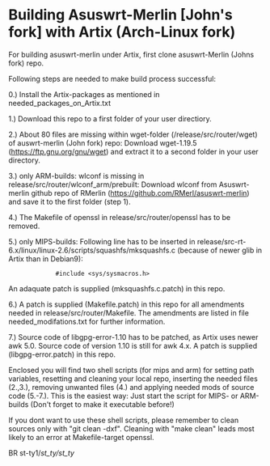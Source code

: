 # Building Asuswrt-Merlin [John's fork] with Artix (Arch-Linux fork)
For building asuswrt-merlin under Artix, first clone asuswrt-Merlin (Johns fork) repo.

Following steps are needed to make build process successful:

0.) Install the Artix-packages as mentioned in needed_packages_on_Artix.txt 

1.) Download this repo to a first folder of your user directiory.

2.) About 80 files are missing within wget-folder (/release/src/router/wget) of auswrt-merlin (John fork) repo: 
    Download wget-1.19.5 (https://ftp.gnu.org/gnu/wget) and extract it to a second folder in your user directory. 
    
3.) only ARM-builds: wlconf is missing in release/src/router/wlconf_arm/prebuilt: Download wlconf from Asuswrt-merlin github repo of RMerlin (https://github.com/RMerl/asuswrt-merlin) and save it to the first folder (step 1). 

4.) The Makefile of openssl in release/src/router/openssl has to be removed.

5.) only MIPS-builds: Following line has to be inserted in release/src-rt-6.x/linux/linux-2.6/scripts/squashfs/mksquashfs.c (because of newer glib 
     in Artix than in Debian9):
     
	             #include <sys/sysmacros.h> 

   An adaquate patch is supplied (mksquashfs.c.patch) in this repo.

6.) A patch is supplied (Makefile.patch) in this repo for all amendments needed in release/src/router/Makefile. The amendments are listed in file needed_modifations.txt for further information.

7.) Source code of libgpg-error-1.10 has to be patched, as Artix uses newer awk 5.0. Source code of version 1.10 is still for awk 4.x. 
    A patch is supplied (libgpg-error.patch) in this repo.
    

Enclosed you will find two shell scripts (for mips and arm) for setting path variables, resetting and cleaning your local repo, inserting the needed files (2.,3.), removing unwanted files (4.) and applying needed mods of source code (5.-7.). 
This is the easiest way: Just start the script for MIPS- or ARM-builds (Don't forget to make it executable before!)

If you dont want to use these shell scripts, please remember to clean sources only with "git clean -dxf". Cleaning with "make clean" leads most likely to an error at Makefile-target openssl.


BR
st-ty1/_st_ty/st_ty_
